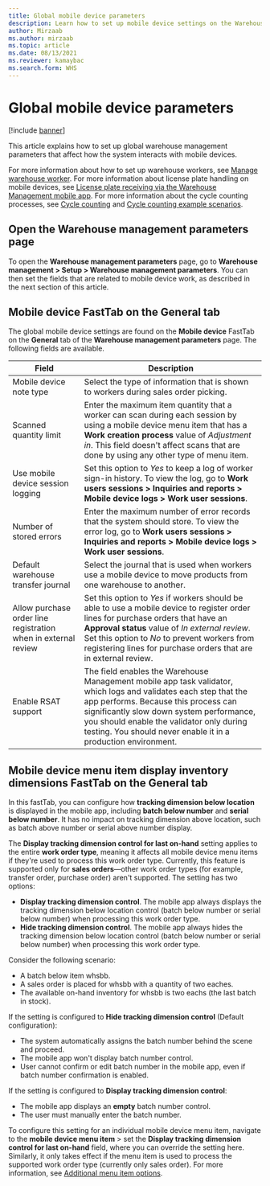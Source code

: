 ```yaml
---
title: Global mobile device parameters
description: Learn how to set up mobile device settings on the Warehouse management parameters page with an outline on opening the Warehouse management parameters page.
author: Mirzaab
ms.author: mirzaab
ms.topic: article
ms.date: 08/13/2021
ms.reviewer: kamaybac
ms.search.form: WHS
---
```


# Global mobile device parameters

[!include [banner](../includes/banner.md)]

This article explains how to set up global warehouse management parameters that affect how the system interacts with mobile devices.

For more information about how to set up warehouse workers, see [Manage warehouse worker](manage-warehouse-workers.md). For more information about license plate handling on mobile devices, see [License plate receiving via the Warehouse Management mobile app](warehousing-mobile-device-app-license-plate-receiving.md). For more information about the cycle counting processes, see [Cycle counting](cycle-counting.md) and [Cycle counting example scenarios](cycle-counting-scenarios.md).

## Open the Warehouse management parameters page

To open the **Warehouse management parameters** page, go to **Warehouse management \> Setup \> Warehouse management parameters**. You can then set the fields that are related to mobile device work, as described in the next section of this article.

## Mobile device FastTab on the General tab

The global mobile device settings are found on the **Mobile device** FastTab on the **General** tab of the **Warehouse management parameters** page. The following fields are available.

| Field | Description |
|---|---|
| Mobile device note type | Select the type of information that is shown to workers during sales order picking. |
| Scanned quantity limit | Enter the maximum item quantity that a worker can scan during each session by using a mobile device menu item that has a **Work creation process** value of *Adjustment in*. This field doesn't affect scans that are done by using any other type of menu item. |
| Use mobile device session logging | Set this option to *Yes* to keep a log of worker sign-in history. To view the log, go to **Work users sessions \> Inquiries and reports \> Mobile device logs \> Work user sessions**. |
| Number of stored errors | Enter the maximum number of error records that the system should store. To view the error log, go to **Work users sessions \> Inquiries and reports \> Mobile device logs \> Work user sessions**. |
| Default warehouse transfer journal | Select the journal that is used when workers use a mobile device to move products from one warehouse to another. |
| Allow purchase order line registration when in external review | Set this option to *Yes* if workers should be able to use a mobile device to register order lines for purchase orders that have an **Approval status** value of *In external review*. Set this option to *No* to prevent workers from registering lines for purchase orders that are in external review. |
| Enable RSAT support | The field enables the Warehouse Management mobile app task validator, which logs and validates each step that the app performs. Because this process can significantly slow down system performance, you should enable the validator only during testing. You should never enable it in a production environment. |

## Mobile device menu item display inventory dimensions FastTab on the General tab

In this fastTab, you can configure how **tracking dimension below location** is displayed in the mobile app, including **batch below number** and **serial below number**. It has no impact on tracking dimension above location, such as batch above number or serial above number display.

The **Display tracking dimension control for last on-hand** setting applies to the entire **work order type**, meaning it affects all mobile device menu items if they're used to process this work order type. Currently, this feature is supported only for **sales orders**—other work order types (for example, transfer order, purchase order) aren't supported. The setting has two options:

- **Display tracking dimension control**. The mobile app always displays the tracking dimension below location control (batch below number or serial below number) when processing this work order type.
- **Hide tracking dimension control**. The mobile app always hides the tracking dimension below location control (batch below number or serial below number) when processing this work order type.

Consider the following scenario:

- A batch below item whsbb.
- A sales order is placed for whsbb with a quantity of two eaches.
- The available on-hand inventory for whsbb is two eachs (the last batch in stock).

If the setting is configured to **Hide tracking dimension control** (Default configuration):

- The system automatically assigns the batch number behind the scene and proceed.
- The mobile app won't display batch number control.
- User cannot confirm or edit batch number in the mobile app, even if batch number confirmation is enabled.

If the setting is configured to **Display tracking dimension control**:

- The mobile app displays an **empty** batch number control.
- The user must manually enter the batch number.

To configure this setting for an individual mobile device menu item, navigate to the **mobile device menu item** \> set the **Display tracking dimension control for last on-hand** field, where you can override the setting here. Similarly, it only takes effect if the menu item is used to process the supported work order type (currently only sales order). For more information, see <a href="configure-mobile-devices-warehouse.md#additional-menu-item-options">Additional menu item options</a>.
